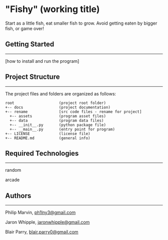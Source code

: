 # "Fishy" (working title)
Start as a little fish, eat smaller fish to grow.  Avoid getting eaten by bigger fish, or game over!

## Getting Started
---
[how to install and run the program]

## Project Structure
---
The project files and folders are organized as follows:
```
root                    (project root folder)
+-- docs                (project documentation)
+-- rename              [src code files - rename for project]
  +-- assets            (program asset files)
  +-- data              (program data files)
  +-- __init__.py       (python package file)
  +-- __main__.py       (entry point for program)
+-- LICENSE             (license file)
+-- README.md           (general info)
```

## Required Technologies
---
random

arcade

## Authors
---
Philip Marvin, ph1lny3@gmail.com

Jaron Whipple, jaronwhipple@gmail.com

Blair Parry, blair.parry0@gmail.com
